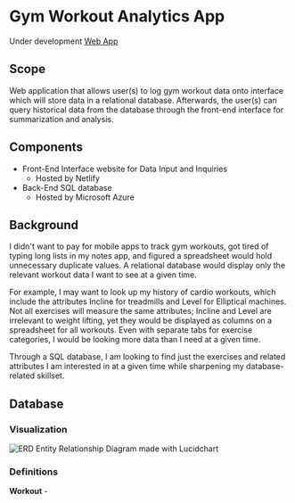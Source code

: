 # Gym Workout Analytics App
Under development
[Web App](https://gymworkoutdatabase.netlify.app)

## Scope
Web application that allows user(s) to log gym workout data onto interface which will store data in a relational database. Afterwards, the user(s) can query historical data from the database through the front-end interface for summarization and analysis.

## Components
- Front-End Interface website for Data Input and Inquiries
    - Hosted by Netlify
- Back-End SQL database
    - Hosted by Microsoft Azure 

## Background
I didn't want to pay for mobile apps to track gym workouts, got tired of typing long lists in my notes app, and figured a spreadsheet would hold unnecessary duplicate values. A relational database would display only the relevant workout data I want to see at a given time.

For example, I may want to look up my history of cardio workouts, which include the attributes Incline for treadmills and Level for Elliptical machines. Not all exercises will measure the same attributes; Incline and Level are irrelevant to weight lifting, yet they would be displayed as columns on a spreadsheet for all workouts. Even with separate tabs for exercise categories, I would be looking more data than I need at a given time. 

Through a SQL database, I am looking to find just the exercises and related attributes I am interested in at a given time while sharpening my database-related skillset.

## Database 
### Visualization
![ERD](https://github.com/kenquejadas/Gym-Workout-Relational-Database/blob/main/Gym%20Workouts%20Database%20ERD.png)
Entity Relationship Diagram made with Lucidchart
### Definitions
**__Workout__** - 